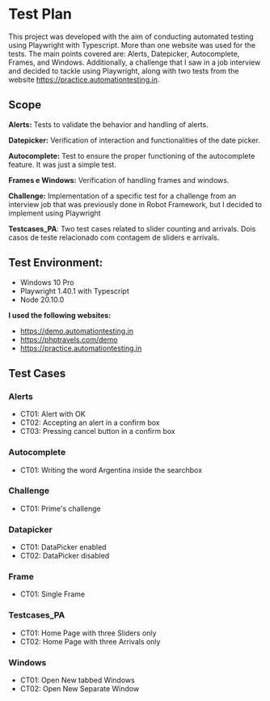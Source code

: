 # Test Plan

This project was developed with the aim of conducting automated testing using Playwright with Typescript. More than one website was used for the tests. The main points covered are: Alerts, Datepicker, Autocomplete, Frames, and Windows. Additionally, a challenge that I saw in a job interview and decided to tackle using Playwright, along with two tests from the website https://practice.automationtesting.in. 

## Scope
<b>Alerts:</b> Tests to validate the behavior and handling of alerts.

<b>Datepicker:</b> Verification of interaction and functionalities of the date picker. 

<b>Autocomplete:</b> Test to ensure the proper functioning of the autocomplete feature. It was just a simple test.

<b>Frames e Windows:</b> Verification of handling frames and windows.  

<b>Challenge:</b> Implementation of a specific test for a challenge from an interview job that was previously done in Robot Framework, but I decided to implement using Playwright

<b>Testcases_PA</b>: Two test cases related to slider counting and arrivals. Dois casos de teste relacionado com contagem de sliders e arrivals.

## Test Environment:
- Windows      10 Pro
- Playwright  1.40.1 with Typescript
- Node        20.10.0
  
<b>I used the following websites:</b>

- https://demo.automationtesting.in
- https://phptravels.com/demo
- https://practice.automationtesting.in

## Test Cases

### Alerts
  - CT01: Alert with OK
  - CT02: Accepting an alert in a confirm box
  - CT03: Pressing cancel button in a confirm box
 
### Autocomplete
 - CT01: Writing the word Argentina inside the searchbox

### Challenge
- CT01: Prime's challenge

### Datapicker
- CT01: DataPicker enabled
- CT02: DataPicker disabled

### Frame
- CT01: Single Frame

### Testcases_PA
- CT01: Home Page with three Sliders only
- CT02: Home Page with three Arrivals only

### Windows
- CT01: Open New tabbed Windows
- CT02: Open New Separate Window


